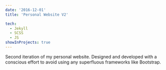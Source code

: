 ```yaml
---
date: '2016-12-01'
title: 'Personal Website V2'

tech:
  - Jekyll
  - SCSS
  - JS
showInProjects: true
---
```


Second iteration of my personal website. Designed and developed with a conscious effort to avoid using any superfluous frameworks like Bootstrap.
